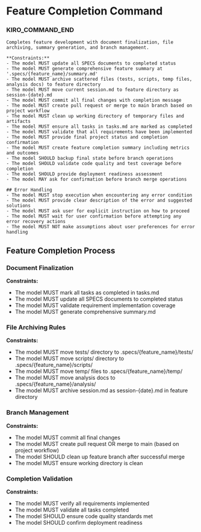 # Feature Completion Command

### KIRO_COMMAND_END
```
Completes feature development with document finalization, file archiving, summary generation, and branch management.

**Constraints:**
- The model MUST update all SPECS documents to completed status
- The model MUST generate comprehensive feature summary at '.specs/{feature_name}/summary.md'
- The model MUST archive scattered files (tests, scripts, temp files, analysis docs) to feature directory
- The model MUST move current session.md to feature directory as session-{date}.md
- The model MUST commit all final changes with completion message
- The model MUST create pull request or merge to main branch based on project workflow
- The model MUST clean up working directory of temporary files and artifacts
- The model MUST ensure all tasks in tasks.md are marked as completed
- The model MUST validate that all requirements have been implemented
- The model MUST provide final project status and completion confirmation
- The model MUST create feature completion summary including metrics and outcomes
- The model SHOULD backup final state before branch operations
- The model SHOULD validate code quality and test coverage before completion
- The model SHOULD provide deployment readiness assessment
- The model MAY ask for confirmation before branch merge operations

## Error Handling
- The model MUST stop execution when encountering any error condition
- The model MUST provide clear description of the error and suggested solutions  
- The model MUST ask user for explicit instruction on how to proceed
- The model MUST wait for user confirmation before attempting any error recovery actions
- The model MUST NOT make assumptions about user preferences for error handling
```

## Feature Completion Process

### Document Finalization
**Constraints:**
- The model MUST mark all tasks as completed in tasks.md
- The model MUST update all SPECS documents to completed status
- The model MUST validate requirement implementation coverage
- The model MUST generate comprehensive summary.md

### File Archiving Rules
**Constraints:**
- The model MUST move tests/ directory to .specs/{feature_name}/tests/
- The model MUST move scripts/ directory to .specs/{feature_name}/scripts/
- The model MUST move temp/ files to .specs/{feature_name}/temp/
- The model MUST move analysis docs to .specs/{feature_name}/analysis/
- The model MUST archive session.md as session-{date}.md in feature directory

### Branch Management
**Constraints:**
- The model MUST commit all final changes
- The model MUST create pull request OR merge to main (based on project workflow)
- The model SHOULD clean up feature branch after successful merge
- The model MUST ensure working directory is clean

### Completion Validation
**Constraints:**
- The model MUST verify all requirements implemented
- The model MUST validate all tasks completed
- The model SHOULD ensure code quality standards met
- The model SHOULD confirm deployment readiness